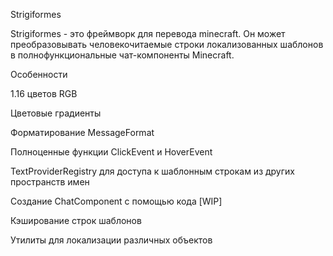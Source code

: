 Strigiformes

Strigiformes - это фреймворк для перевода minecraft. Он может преобразовывать человекочитаемые строки локализованных шаблонов в полнофункциональные чат-компоненты Minecraft.

Особенности

1.16 цветов RGB

Цветовые градиенты

Форматирование MessageFormat

Полноценные функции ClickEvent и HoverEvent

TextProviderRegistry для доступа к шаблонным строкам из других пространств имен

Создание ChatComponent с помощью кода [WIP]

Кэширование строк шаблонов

Утилиты для локализации различных объектов
